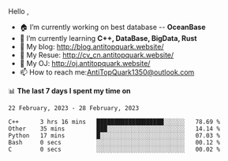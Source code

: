 
Hello , 

- 🏠 I’m currently working on best database -- **OceanBase**
- 🌱 I’m currently learning **C++, DataBase, BigData, Rust**
- 🔭 My blog:   http://blog.antitopquark.website/ 
- 👦 My Resue:  http://cv_cn.antitopquark.website/
- 🚉 My OJ:     http://oj.antitopquark.website/
- 📫 How to reach me:AntiTopQuark1350@outlook.com


📊 **The last 7 days I spent my time on** 

<!--START_SECTION:waka-->
```text
22 February, 2023 - 28 February, 2023

C++      3 hrs 16 mins   ███████████████████░░░░░░   78.69 % 
Other    35 mins         ███░░░░░░░░░░░░░░░░░░░░░░   14.14 % 
Python   17 mins         █░░░░░░░░░░░░░░░░░░░░░░░░   07.03 % 
Bash     0 secs          ░░░░░░░░░░░░░░░░░░░░░░░░░   00.12 % 
C        0 secs          ░░░░░░░░░░░░░░░░░░░░░░░░░   00.02 %
```
<!--END_SECTION:waka-->


